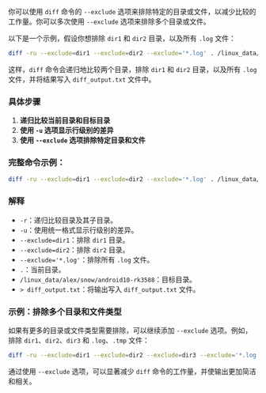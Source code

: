 你可以使用 `diff` 命令的 `--exclude` 选项来排除特定的目录或文件，以减少比较的工作量。你可以多次使用 `--exclude` 选项来排除多个目录或文件。

以下是一个示例，假设你想排除 `dir1` 和 `dir2` 目录，以及所有 `.log` 文件：

```bash
diff -ru --exclude=dir1 --exclude=dir2 --exclude='*.log' . /linux_data/alex/snow/android10-rk3588 > diff_output.txt
```

这样，`diff` 命令会递归地比较两个目录，排除 `dir1` 和 `dir2` 目录，以及所有 `.log` 文件，并将结果写入 `diff_output.txt` 文件中。

### 具体步骤

1. **递归比较当前目录和目标目录**
2. **使用 `-u` 选项显示行级别的差异**
3. **使用 `--exclude` 选项排除特定目录和文件**

### 完整命令示例：

```bash
diff -ru --exclude=dir1 --exclude=dir2 --exclude='*.log' . /linux_data/alex/snow/android10-rk3588 > diff_output.txt
```

### 解释

- `-r`：递归比较目录及其子目录。
- `-u`：使用统一格式显示行级别的差异。
- `--exclude=dir1`：排除 `dir1` 目录。
- `--exclude=dir2`：排除 `dir2` 目录。
- `--exclude='*.log'`：排除所有 `.log` 文件。
- `.`：当前目录。
- `/linux_data/alex/snow/android10-rk3588`：目标目录。
- `> diff_output.txt`：将输出写入 `diff_output.txt` 文件。

### 示例：排除多个目录和文件类型

如果有更多的目录或文件类型需要排除，可以继续添加 `--exclude` 选项。例如，排除 `dir1`、`dir2`、`dir3` 和 `.log`、`.tmp` 文件：

```bash
diff -ru --exclude=dir1 --exclude=dir2 --exclude=dir3 --exclude='*.log' --exclude='*.tmp' . /linux_data/alex/snow/android10-rk3588 > diff_output.txt
```

通过使用 `--exclude` 选项，可以显著减少 `diff` 命令的工作量，并使输出更加简洁和相关。

